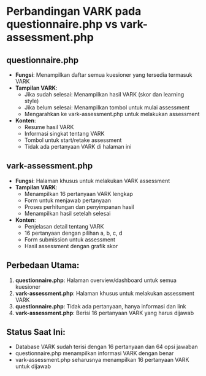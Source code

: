 # Perbandingan VARK pada questionnaire.php vs vark-assessment.php

## questionnaire.php
- **Fungsi**: Menampilkan daftar semua kuesioner yang tersedia termasuk VARK
- **Tampilan VARK**: 
  - Jika sudah selesai: Menampilkan hasil VARK (skor dan learning style)
  - Jika belum selesai: Menampilkan tombol untuk mulai assessment
  - Mengarahkan ke vark-assessment.php untuk melakukan assessment
- **Konten**: 
  - Resume hasil VARK
  - Informasi singkat tentang VARK
  - Tombol untuk start/retake assessment
  - Tidak ada pertanyaan VARK di halaman ini

## vark-assessment.php  
- **Fungsi**: Halaman khusus untuk melakukan VARK assessment
- **Tampilan VARK**:
  - Menampilkan 16 pertanyaan VARK lengkap
  - Form untuk menjawab pertanyaan
  - Proses perhitungan dan penyimpanan hasil
  - Menampilkan hasil setelah selesai
- **Konten**:
  - Penjelasan detail tentang VARK
  - 16 pertanyaan dengan pilihan a, b, c, d
  - Form submission untuk assessment
  - Hasil assessment dengan grafik skor

## Perbedaan Utama:
1. **questionnaire.php**: Halaman overview/dashboard untuk semua kuesioner
2. **vark-assessment.php**: Halaman khusus untuk melakukan assessment VARK
3. **questionnaire.php**: Tidak ada pertanyaan, hanya informasi dan link
4. **vark-assessment.php**: Berisi 16 pertanyaan VARK yang harus dijawab

## Status Saat Ini:
- Database VARK sudah terisi dengan 16 pertanyaan dan 64 opsi jawaban
- questionnaire.php menampilkan informasi VARK dengan benar
- vark-assessment.php seharusnya menampilkan 16 pertanyaan VARK untuk dijawab
